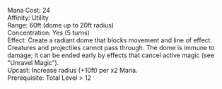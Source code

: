 Mana Cost: 24  
Affinity: Utility  
Range: 60ft (dome up to 20ft radius)  
Concentration: Yes (5 turns)  
Effect: Create a radiant dome that blocks movement and line of effect. Creatures and projectiles cannot pass through. The dome is immune to damage; it can be ended early by effects that cancel active magic (see “Unravel Magic”).  
Upcast: Increase radius (+10ft) per x2 Mana.  
Prerequisite: Total Level > 12